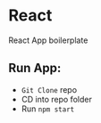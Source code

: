 # React
React App boilerplate

## Run App:
 * `Git Clone` repo
 * CD into repo folder
 * Run `npm start`

